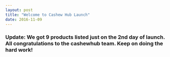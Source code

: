 ```yaml
---
layout: post
title: "Welcome to Cashew Hub Launch"
date: 2016-11-09
---
```

<div class="blurb">
  <h3>Update: We got 9 products listed just on the 2nd day of launch. All congratulations to the cashewhub team. Keep on doing the hard work!</h3>
</div>
